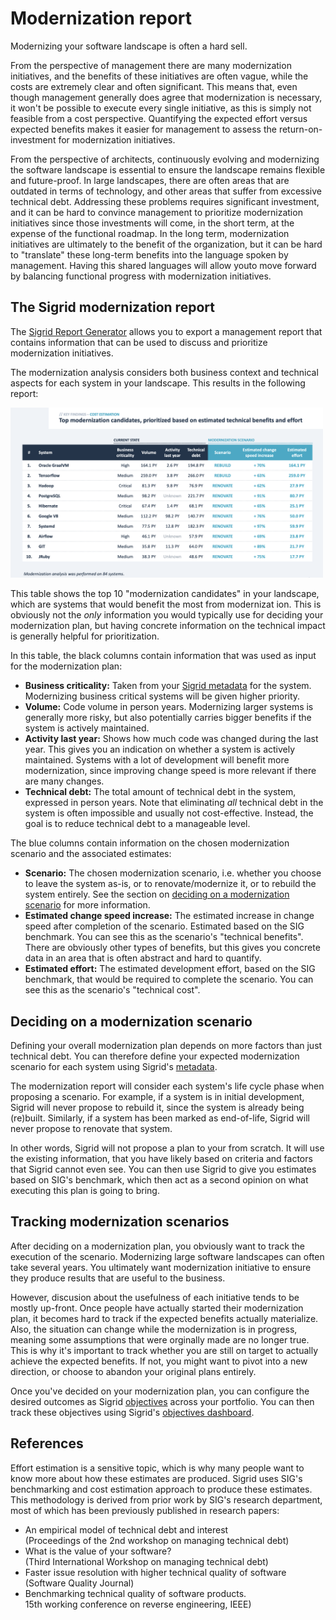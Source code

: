 # Modernization report

Modernizing your software landscape is often a hard sell.

From the perspective of management there are many modernization initiatives, and the benefits of these initiatives are
often vague, while the costs are extremely clear and often significant. This means that, even though management
generally does agree that modernization is necessary, it won't be possible to execute every single initiative, as this
is simply not feasible from a cost perspective. Quantifying the expected effort versus expected benefits makes it 
easier for management to assess the return-on-investment for modernization initiatives.

From the perspective of architects, continuously evolving and modernizing the software landscape is essential to
ensure the landscape remains flexible and future-proof. In large landscapes, there are often areas that are outdated
in terms of technology, and other areas that suffer from excessive technical debt. Addressing these problems requires
significant investment, and it can be hard to convince management to prioritize modernization initiatives since those
investments will come, in the short term, at the expense of the functional roadmap. In the long term, modernization
initiatives are ultimately to the benefit of the organization, but it can be hard to "translate" these long-term
benefits into the language spoken by management. Having this shared languages will allow youto move forward by
balancing functional progress with modernization initiatives.

## The Sigrid modernization report

The [Sigrid Report Generator](https://github.com/Software-Improvement-Group/sigrid-integrations/tree/main/report-generator)
allows you to export a management report that contains information that can be used to discuss and prioritize
modernization initiatives. 

The modernization analysis considers both business context and technical aspects for each system in your landscape.
This results in the following report:

<img src="../../images/reports/modernization-table.png" width="500" />

This table shows the top 10 "modernization candidates" in your landscape, which are systems that would benefit the
most from modernizat ion. This is obviously not the *only* information you would typically use for deciding your
modernization plan, but having concrete information on the technical impact is generally helpful for prioritization.

In this table, the black columns contain information that was used as input for the modernization plan:

- **Business criticality:** Taken from your [Sigrid metadata](../../organization-integration/metadata.md) for the
  system. Modernizing business critical systems will be given higher priority.
- **Volume:** Code volume in person years. Modernizing larger systems is generally more risky, but also potentially
  carries bigger benefits if the system is actively maintained.
- **Activity last year:** Shows how much code was changed during the last year. This gives you an indication on
  whether a system is actively maintained. Systems with a lot of development will benefit more modernization, since
  improving change speed is more relevant if there are many changes.
- **Technical debt:** The total amount of technical debt in the system, expressed in person years. Note that
  eliminating *all* technical debt in the system is often impossible and usually not cost-effective. Instead, the
  goal is to reduce technical debt to a manageable level.

The blue columns contain information on the chosen modernization scenario and the associated estimates:

- **Scenario:** The chosen modernization scenario, i.e. whether you choose to leave the system as-is, or to
  renovate/modernize it, or to rebuild the system entirely. See the section on
  [deciding on a modernization scenario](#deciding-on-a-modernization-scenario) for more information.
- **Estimated change speed increase:** The estimated increase in change speed after completion of the scenario.
  Estimated based on the SIG benchmark. You can see this as the scenario's "technical benefits". There are obviously
  other types of benefits, but this gives you concrete data in an area that is often abstract and hard to quantify. 
- **Estimated effort:** The estimated development effort, based on the SIG benchmark, that would be required to
  complete the scenario. You can see this as the scenario's "technical cost".

## Deciding on a modernization scenario

Defining your overall modernization plan depends on more factors than just technical debt. You can therefore define
your expected modernization scenario for each system using Sigrid's
[metadata](../../organization-integration/metadata.md).

The modernization report will consider each system's life cycle phase when proposing a scenario. For example, 
if a system is in initial development, Sigrid will never propose to rebuild it, since the system is already 
being (re)built. Similarly, if a system has been marked as end-of-life, Sigrid will never propose to renovate that
system. 

In other words, Sigrid will not propose a plan to your from scratch. It will use the existing information, that
you have likely based on criteria and factors that Sigrid cannot even see. You can then use Sigrid to give you
estimates based on SIG's benchmark, which then act as a second opinion on what executing this plan is going to bring.

## Tracking modernization scenarios

After deciding on a modernization plan, you obviously want to track the execution of the scenario. Modernizing large
software landscapes can often take several years. You ultimately want modernization initiative to ensure they
produce results that are useful to the business.

However, discusion about the usefulness of each initiative tends to be mostly up-front. Once people have actually 
started their modernization plan, it becomes hard to track if the expected benefits actually materialize. Also, the 
situation can change while the modernization is in progress, meaning some assumptions that were orginally made are 
no longer true. This is why it's important to track whether you are still on target to actually achieve the expected
benefits. If not, you might want to pivot into a new direction, or choose to abandon your original plans entirely.

Once you've decided on your modernization plan, you can configure the desired outcomes as Sigrid
[objectives](../../capabilities/objectives.md) across your portfolio. You can then track these objectives
using Sigrid's [objectives dashboard](../../capabilities/portfolio-objectives.md). 

## References

Effort estimation is a sensitive topic, which is why many people want to know more about how these estimates are
produced. Sigrid uses SIG's benchmarking and cost estimation approach to produce these estimates. 
This methodology is derived from prior work by SIG's research department, most of which has been previously published
in research papers:

- An empirical model of technical debt and interest<br>(Proceedings of the 2nd workshop on managing technical debt)
- What is the value of your software?<br>(Third International Workshop on managing technical debt)
- Faster issue resolution with higher technical quality of software<br>(Software Quality Journal)
- Benchmarking technical quality of software products.<br>15th working conference on reverse engineering, IEEE)

